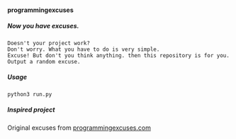 #### programmingexcuses

##### Now you have excuses.

```
Doesn't your project work?
Don't worry. What you have to do is very simple.
Excuse! But don't you think anything. then this repository is for you.
Output a random excuse.
```

##### Usage
```
python3 run.py
```

##### Inspired project
Original excuses from [programmingexcuses.com][1]


[1]: http://programmingexcuses.com
